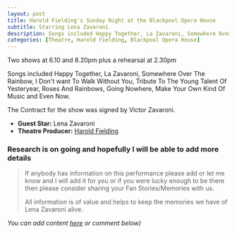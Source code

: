 ```yaml
---
layout: post
title: Harold Fielding's Sunday Night at the Blackpool Opera House
subtitle: Starring Lena Zavaroni
description: Songs included Happy Together, La Zavaroni, Somewhere Over The Rainbow, I Don't want To Walk Without You, Tribute To The Young Talent Of Yesteryear, Roses And Rainbows, Going Nowhere, Make Your Own Kind Of Music and Even Now.
categories: [Theatre, Harold Fielding, Blackpool Opera House]
---
```


Two shows at 6.10 and 8.20pm plus a rehearsal at 2.30pm

Songs included Happy Together, La Zavaroni, Somewhere Over The Rainbow, I Don't want To Walk Without You, Tribute To The Young Talent Of Yesteryear, Roses And Rainbows, Going Nowhere, Make Your Own Kind Of Music and Even Now.

The Contract for the show was signed by Victor Zavaroni.

* **Guest Star:** Lena Zavaroni
* **Theatre Producer:** [Harold Fielding](/biographies/harold-fielding.html)

### Research is on going and hopefully I will be able to add more details
> If anybody has information on this performance please add or let me know and I will add it for you or if you were lucky enough to be there then please consider sharing your Fan Stories/Memories with us.
>
> All information is of value and helps to keep the memories we have of Lena Zavaroni alive.

<cite> You can add content [here](https://github.com/FanzOfLenaZavaroni/fanzoflenazavaroni.github.io) or comment below)</cite>

